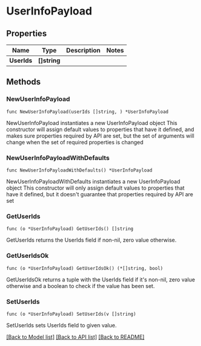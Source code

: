 # UserInfoPayload

## Properties

Name | Type | Description | Notes
------------ | ------------- | ------------- | -------------
**UserIds** | **[]string** |  | 

## Methods

### NewUserInfoPayload

`func NewUserInfoPayload(userIds []string, ) *UserInfoPayload`

NewUserInfoPayload instantiates a new UserInfoPayload object
This constructor will assign default values to properties that have it defined,
and makes sure properties required by API are set, but the set of arguments
will change when the set of required properties is changed

### NewUserInfoPayloadWithDefaults

`func NewUserInfoPayloadWithDefaults() *UserInfoPayload`

NewUserInfoPayloadWithDefaults instantiates a new UserInfoPayload object
This constructor will only assign default values to properties that have it defined,
but it doesn't guarantee that properties required by API are set

### GetUserIds

`func (o *UserInfoPayload) GetUserIds() []string`

GetUserIds returns the UserIds field if non-nil, zero value otherwise.

### GetUserIdsOk

`func (o *UserInfoPayload) GetUserIdsOk() (*[]string, bool)`

GetUserIdsOk returns a tuple with the UserIds field if it's non-nil, zero value otherwise
and a boolean to check if the value has been set.

### SetUserIds

`func (o *UserInfoPayload) SetUserIds(v []string)`

SetUserIds sets UserIds field to given value.



[[Back to Model list]](../README.md#documentation-for-models) [[Back to API list]](../README.md#documentation-for-api-endpoints) [[Back to README]](../README.md)


